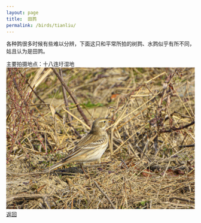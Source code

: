 ```yaml
---
layout: page
title: 	田鹨
permalink: /birds/tianliu/
---
```

各种鹨很多时候有些难以分辨，下面这只和平常所拍的树鹨、水鹨似乎有所不同，姑且认为是田鹨。

主要拍摄地点：十八连圩湿地
![](../picture/田鹨/DSCN5683-NRW_DxO_DeepPRIME.jpg)
[返回](../../)
